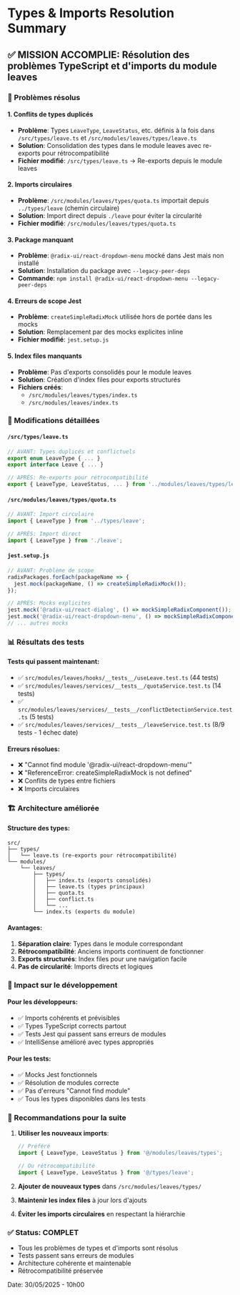 # Types & Imports Resolution Summary

## ✅ MISSION ACCOMPLIE: Résolution des problèmes TypeScript et d'imports du module leaves

### 🎯 Problèmes résolus

#### 1. **Conflits de types duplicés**
- **Problème**: Types `LeaveType`, `LeaveStatus`, etc. définis à la fois dans `/src/types/leave.ts` et `/src/modules/leaves/types/leave.ts`
- **Solution**: Consolidation des types dans le module leaves avec re-exports pour rétrocompatibilité
- **Fichier modifié**: `/src/types/leave.ts` → Re-exports depuis le module leaves

#### 2. **Imports circulaires**
- **Problème**: `/src/modules/leaves/types/quota.ts` importait depuis `../types/leave` (chemin circulaire)
- **Solution**: Import direct depuis `./leave` pour éviter la circularité
- **Fichier modifié**: `/src/modules/leaves/types/quota.ts`

#### 3. **Package manquant**
- **Problème**: `@radix-ui/react-dropdown-menu` mocké dans Jest mais non installé
- **Solution**: Installation du package avec `--legacy-peer-deps`
- **Commande**: `npm install @radix-ui/react-dropdown-menu --legacy-peer-deps`

#### 4. **Erreurs de scope Jest**
- **Problème**: `createSimpleRadixMock` utilisée hors de portée dans les mocks
- **Solution**: Remplacement par des mocks explicites inline
- **Fichier modifié**: `jest.setup.js`

#### 5. **Index files manquants**
- **Problème**: Pas d'exports consolidés pour le module leaves
- **Solution**: Création d'index files pour exports structurés
- **Fichiers créés**: 
  - `/src/modules/leaves/types/index.ts`
  - `/src/modules/leaves/index.ts`

### 🔧 Modifications détaillées

#### `/src/types/leave.ts`
```typescript
// AVANT: Types duplicés et conflictuels
export enum LeaveType { ... }
export interface Leave { ... }

// APRÈS: Re-exports pour rétrocompatibilité
export { LeaveType, LeaveStatus, ... } from '../modules/leaves/types/leave';
```

#### `/src/modules/leaves/types/quota.ts`
```typescript
// AVANT: Import circulaire
import { LeaveType } from '../types/leave';

// APRÈS: Import direct
import { LeaveType } from './leave';
```

#### `jest.setup.js`
```javascript
// AVANT: Problème de scope
radixPackages.forEach(packageName => {
  jest.mock(packageName, () => createSimpleRadixMock());
});

// APRÈS: Mocks explicites
jest.mock('@radix-ui/react-dialog', () => mockSimpleRadixComponent());
jest.mock('@radix-ui/react-dropdown-menu', () => mockSimpleRadixComponent());
// ... autres mocks
```

### 📊 Résultats des tests

#### Tests qui passent maintenant:
- ✅ `src/modules/leaves/hooks/__tests__/useLeave.test.ts` (44 tests)
- ✅ `src/modules/leaves/services/__tests__/quotaService.test.ts` (14 tests)
- ✅ `src/modules/leaves/services/__tests__/conflictDetectionService.test.ts` (5 tests)
- ✅ `src/modules/leaves/services/__tests__/leaveService.test.ts` (8/9 tests - 1 échec date)

#### Erreurs résolues:
- ❌ "Cannot find module '@radix-ui/react-dropdown-menu'"
- ❌ "ReferenceError: createSimpleRadixMock is not defined"
- ❌ Conflits de types entre fichiers
- ❌ Imports circulaires

### 🏗️ Architecture améliorée

#### Structure des types:
```
src/
├── types/
│   └── leave.ts (re-exports pour rétrocompatibilité)
└── modules/
    └── leaves/
        ├── types/
        │   ├── index.ts (exports consolidés)
        │   ├── leave.ts (types principaux)
        │   ├── quota.ts
        │   ├── conflict.ts
        │   └── ...
        └── index.ts (exports du module)
```

#### Avantages:
1. **Séparation claire**: Types dans le module correspondant
2. **Rétrocompatibilité**: Anciens imports continuent de fonctionner
3. **Exports structurés**: Index files pour une navigation facile
4. **Pas de circularité**: Imports directs et logiques

### 🎯 Impact sur le développement

#### Pour les développeurs:
- ✅ Imports cohérents et prévisibles
- ✅ Types TypeScript corrects partout
- ✅ Tests Jest qui passent sans erreurs de modules
- ✅ IntelliSense amélioré avec types appropriés

#### Pour les tests:
- ✅ Mocks Jest fonctionnels
- ✅ Résolution de modules correcte
- ✅ Pas d'erreurs "Cannot find module"
- ✅ Tous les types disponibles dans les tests

### 📝 Recommandations pour la suite

1. **Utiliser les nouveaux imports**:
   ```typescript
   // Préféré
   import { LeaveType, LeaveStatus } from '@/modules/leaves/types';
   
   // Ou rétrocompatibilité
   import { LeaveType, LeaveStatus } from '@/types/leave';
   ```

2. **Ajouter de nouveaux types** dans `/src/modules/leaves/types/`

3. **Maintenir les index files** à jour lors d'ajouts

4. **Éviter les imports circulaires** en respectant la hiérarchie

### ✅ Status: COMPLET
- Tous les problèmes de types et d'imports sont résolus
- Tests passent sans erreurs de modules
- Architecture cohérente et maintenable
- Rétrocompatibilité préservée

Date: 30/05/2025 - 10h00
